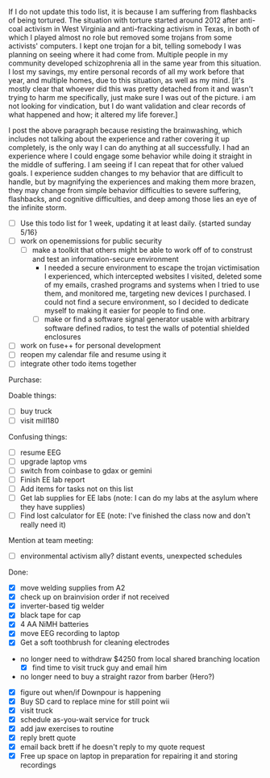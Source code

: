 If I do not update this todo list, it is because I am suffering from flashbacks of being tortured.  The situation with torture started around 2012 after anti-coal activism in West Virginia and anti-fracking activism in Texas, in both of which I played almost no role but removed some trojans from some activists' computers.  I kept one trojan for a bit, telling somebody I was planning on seeing where it had come from.  Multiple people in my community developed schizophrenia all in the same year from this situation.  I lost my savings, my entire personal records of all my work before that year, and multiple homes, due to this situation, as well as my mind.  [it's mostly clear that whoever did this was pretty detached from it and wasn't trying to harm me specifically, just make sure I was out of the picture.    i am not looking for vindication, but I do want validation and clear records of what happened and how; it altered my life forever.]

I post the above paragraph because resisting the brainwashing, which includes not talking about the experience and rather covering it up completely, is the only way I can do anything at all successfully.  I had an experience where I could engage some behavior while doing it straight in the middle of suffering.  I am seeing if I can repeat that for other valued goals.  I experience sudden changes to my behavior that are difficult to handle, but by magnifying the experiences and making them more brazen, they may change from simple behavior difficulties to severe suffering, flashbacks, and cognitive difficulties, and deep among those lies an eye of the infinite storm.

- [ ] Use this todo list for 1 week, updating it at least daily. {started sunday 5/16}
- [ ] work on openemissions for public security
  - [ ] make a toolkit that others might be able to work off of to construst and test an information-secure environment
    - I needed a secure environment to escape the trojan victimisation I experienced, which intercepted websites I visited, deleted some of my emails, crashed programs and systems when I tried to use them, and monitored me, targeting new devices I purchased.  I could not find a secure environment, so I decided to dedicate myself to making it easier for people to find one.
    - [ ] make or find a software signal generator usable with arbitrary software defined radios, to test the walls of potential shielded enclosures
- [ ] work on fuse++ for personal development
- [ ] reopen my calendar file and resume using it
- [ ] integrate other todo items together

Purchase:

Doable things:
- [ ] buy truck
- [ ] visit mill180

Confusing things:
- [ ] resume EEG
- [ ] upgrade laptop vms
- [ ] switch from coinbase to gdax or gemini
- [ ] Finish EE lab report
- [ ] Add items for tasks not on this list
- [ ] Get lab supplies for EE labs (note: I can do my labs at the asylum where they have supplies)
- [ ] Find lost calculator for EE (note: I've finished the class now and don't really need it)

Mention at team meeting:
- [ ] environmental activism ally?  distant events, unexpected schedules

Done:
- [X] move welding supplies from A2
- [X] check up on brainvision order if not received
- [X] inverter-based tig welder
- [X] black tape for cap
- [X] 4 AA NiMH batteries
- [X] move EEG recording to laptop
- [x] Get a soft toothbrush for cleaning electrodes
- no longer need to withdraw $4250 from local shared branching location
   - [x] find time to visit truck guy and email him
- no longer need to buy a straight razor from barber (Hero?)
- [x] figure out when/if Downpour is happening
- [x] Buy SD card to replace mine for still point wii
- [x] visit truck
- [x] schedule as-you-wait service for truck
- [x] add jaw exercises to routine
- [x] reply brett quote
- [x] email back brett if he doesn't reply to my quote request
- [x] Free up space on laptop in preparation for repairing it and storing recordings
